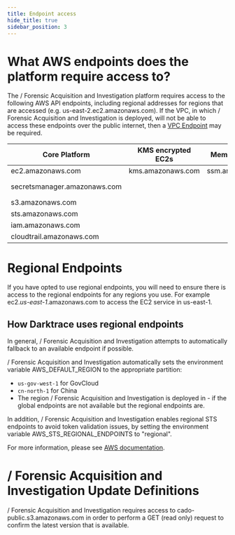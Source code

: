 ```yaml
---
title: Endpoint access
hide_title: true
sidebar_position: 3
---
```


# What AWS endpoints does the platform require access to?
The / Forensic Acquisition and Investigation platform requires access to the following AWS API endpoints, including regional addresses for regions that are accessed (e.g. us-east-2.ec2.amazonaws.com). If the VPC, in which / Forensic Acquisition and Investigation is deployed, will not be able to access these endpoints over the public internet, then a [VPC Endpoint](https://docs.aws.amazon.com/vpc/latest/privatelink/create-interface-endpoint.html#create-interface-endpoint-aws)  may be required.


| Core Platform | KMS encrypted EC2s | Memory Forensics | Lambda Functions | ECS/EKS Containers |
| ------------- | ------------------- | ---------------- | ---------------- | ------------------ |
| ec2.amazonaws.com | kms.amazonaws.com | ssm.amazonaws.com | lambda.amazonaws.com | ecs.amazonaws.com |
| secretsmanager.amazonaws.com | | | cloudwatch.amazonaws.com | ecs-tasks.amazonaws.com |
| s3.amazonaws.com | | | | eks.amazonaws.com |
| sts.amazonaws.com | | | | |
| iam.amazonaws.com | | | | |
| cloudtrail.amazonaws.com | | | | |	 	 	 

# Regional Endpoints
If you have opted to use regional endpoints, you will need to ensure there is access to the regional endpoints for any regions you use. For example ec2._us-east-1_.amazonaws.com to access the EC2 service in us-east-1.

## How Darktrace uses regional endpoints
In general, / Forensic Acquisition and Investigation attempts to automatically fallback to an available endpoint if possible.

/ Forensic Acquisition and Investigation automatically sets the environment variable AWS_DEFAULT_REGION to the appropriate partition:
 - `us-gov-west-1` for GovCloud
 - `cn-north-1` for China
- The region / Forensic Acquisition and Investigation is deployed in - if the global endpoints are not available but the regional endpoints are.

In addition, / Forensic Acquisition and Investigation enables regional STS endpoints to avoid token validation issues, by setting the environment variable AWS_STS_REGIONAL_ENDPOINTS to "regional".

For more information, please see [AWS documentation](https://aws.amazon.com/blogs/security/how-to-use-regional-aws-sts-endpoints/).

# / Forensic Acquisition and Investigation Update Definitions

/ Forensic Acquisition and Investigation requires access to cado-public.s3.amazonaws.com in order to perform a GET (read only) request to confirm the latest version that is available.
